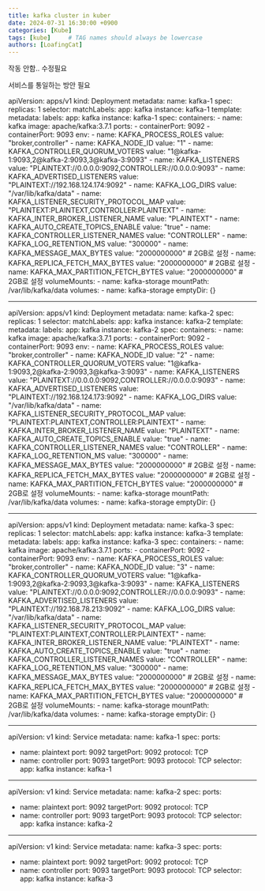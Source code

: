 ```yaml
---
title: kafka cluster in kuber
date: 2024-07-31 16:30:00 +0900
categories: [Kube]
tags: [kube]     # TAG names should always be lowercase
authors: [LoafingCat]
---
```



작동 안함.. 수정필요

서비스를 통일하는 방안 필요


apiVersion: apps/v1
kind: Deployment
metadata:
  name: kafka-1
spec:
  replicas: 1
  selector:
    matchLabels:
      app: kafka
      instance: kafka-1
  template:
    metadata:
      labels:
        app: kafka
        instance: kafka-1
    spec:
      containers:
      - name: kafka
        image: apache/kafka:3.7.1
        ports:
        - containerPort: 9092
        - containerPort: 9093
        env:
        - name: KAFKA_PROCESS_ROLES
          value: "broker,controller"
        - name: KAFKA_NODE_ID
          value: "1"
        - name: KAFKA_CONTROLLER_QUORUM_VOTERS
          value: "1@kafka-1:9093,2@kafka-2:9093,3@kafka-3:9093"
        - name: KAFKA_LISTENERS
          value: "PLAINTEXT://0.0.0.0:9092,CONTROLLER://0.0.0.0:9093"
        - name: KAFKA_ADVERTISED_LISTENERS
          value: "PLAINTEXT://192.168.124.174:9092"
        - name: KAFKA_LOG_DIRS
          value: "/var/lib/kafka/data"
        - name: KAFKA_LISTENER_SECURITY_PROTOCOL_MAP
          value: "PLAINTEXT:PLAINTEXT,CONTROLLER:PLAINTEXT"
        - name: KAFKA_INTER_BROKER_LISTENER_NAME
          value: "PLAINTEXT"
        - name: KAFKA_AUTO_CREATE_TOPICS_ENABLE
          value: "true"
        - name: KAFKA_CONTROLLER_LISTENER_NAMES
          value: "CONTROLLER"
        - name: KAFKA_LOG_RETENTION_MS
          value: "300000"
        - name: KAFKA_MESSAGE_MAX_BYTES
          value: "2000000000"  # 2GB로 설정
        - name: KAFKA_REPLICA_FETCH_MAX_BYTES
          value: "2000000000"  # 2GB로 설정
        - name: KAFKA_MAX_PARTITION_FETCH_BYTES
          value: "2000000000"  # 2GB로 설정
        volumeMounts:
        - name: kafka-storage
          mountPath: /var/lib/kafka/data
      volumes:
      - name: kafka-storage
        emptyDir: {}

---
apiVersion: apps/v1
kind: Deployment
metadata:
  name: kafka-2
spec:
  replicas: 1
  selector:
    matchLabels:
      app: kafka
      instance: kafka-2
  template:
    metadata:
      labels:
        app: kafka
        instance: kafka-2
    spec:
      containers:
      - name: kafka
        image: apache/kafka:3.7.1
        ports:
        - containerPort: 9092
        - containerPort: 9093
        env:
        - name: KAFKA_PROCESS_ROLES
          value: "broker,controller"
        - name: KAFKA_NODE_ID
          value: "2"
        - name: KAFKA_CONTROLLER_QUORUM_VOTERS
          value: "1@kafka-1:9093,2@kafka-2:9093,3@kafka-3:9093"
        - name: KAFKA_LISTENERS
          value: "PLAINTEXT://0.0.0.0:9092,CONTROLLER://0.0.0.0:9093"
        - name: KAFKA_ADVERTISED_LISTENERS
          value: "PLAINTEXT://192.168.124.173:9092"
        - name: KAFKA_LOG_DIRS
          value: "/var/lib/kafka/data"
        - name: KAFKA_LISTENER_SECURITY_PROTOCOL_MAP
          value: "PLAINTEXT:PLAINTEXT,CONTROLLER:PLAINTEXT"
        - name: KAFKA_INTER_BROKER_LISTENER_NAME
          value: "PLAINTEXT"
        - name: KAFKA_AUTO_CREATE_TOPICS_ENABLE
          value: "true"
        - name: KAFKA_CONTROLLER_LISTENER_NAMES
          value: "CONTROLLER"
        - name: KAFKA_LOG_RETENTION_MS
          value: "300000"
        - name: KAFKA_MESSAGE_MAX_BYTES
          value: "2000000000"  # 2GB로 설정
        - name: KAFKA_REPLICA_FETCH_MAX_BYTES
          value: "2000000000"  # 2GB로 설정
        - name: KAFKA_MAX_PARTITION_FETCH_BYTES
          value: "2000000000"  # 2GB로 설정
        volumeMounts:
        - name: kafka-storage
          mountPath: /var/lib/kafka/data
      volumes:
      - name: kafka-storage
        emptyDir: {}

---
apiVersion: apps/v1
kind: Deployment
metadata:
  name: kafka-3
spec:
  replicas: 1
  selector:
    matchLabels:
      app: kafka
      instance: kafka-3
  template:
    metadata:
      labels:
        app: kafka
        instance: kafka-3
    spec:
      containers:
      - name: kafka
        image: apache/kafka:3.7.1
        ports:
        - containerPort: 9092
        - containerPort: 9093
        env:
        - name: KAFKA_PROCESS_ROLES
          value: "broker,controller"
        - name: KAFKA_NODE_ID
          value: "3"
        - name: KAFKA_CONTROLLER_QUORUM_VOTERS
          value: "1@kafka-1:9093,2@kafka-2:9093,3@kafka-3:9093"
        - name: KAFKA_LISTENERS
          value: "PLAINTEXT://0.0.0.0:9092,CONTROLLER://0.0.0.0:9093"
        - name: KAFKA_ADVERTISED_LISTENERS
          value: "PLAINTEXT://192.168.78.213:9092"
        - name: KAFKA_LOG_DIRS
          value: "/var/lib/kafka/data"
        - name: KAFKA_LISTENER_SECURITY_PROTOCOL_MAP
          value: "PLAINTEXT:PLAINTEXT,CONTROLLER:PLAINTEXT"
        - name: KAFKA_INTER_BROKER_LISTENER_NAME
          value: "PLAINTEXT"
        - name: KAFKA_AUTO_CREATE_TOPICS_ENABLE
          value: "true"
        - name: KAFKA_CONTROLLER_LISTENER_NAMES
          value: "CONTROLLER"
        - name: KAFKA_LOG_RETENTION_MS
          value: "300000"
        - name: KAFKA_MESSAGE_MAX_BYTES
          value: "2000000000"  # 2GB로 설정
        - name: KAFKA_REPLICA_FETCH_MAX_BYTES
          value: "2000000000"  # 2GB로 설정
        - name: KAFKA_MAX_PARTITION_FETCH_BYTES
          value: "2000000000"  # 2GB로 설정
        volumeMounts:
        - name: kafka-storage
          mountPath: /var/lib/kafka/data
      volumes:
      - name: kafka-storage
        emptyDir: {}

---
apiVersion: v1
kind: Service
metadata:
  name: kafka-1
spec:
  ports:
  - name: plaintext
    port: 9092
    targetPort: 9092
    protocol: TCP
  - name: controller
    port: 9093
    targetPort: 9093
    protocol: TCP
  selector:
    app: kafka
    instance: kafka-1

---
apiVersion: v1
kind: Service
metadata:
  name: kafka-2
spec:
  ports:
  - name: plaintext
    port: 9092
    targetPort: 9092
    protocol: TCP
  - name: controller
    port: 9093
    targetPort: 9093
    protocol: TCP
  selector:
    app: kafka
    instance: kafka-2

---
apiVersion: v1
kind: Service
metadata:
  name: kafka-3
spec:
  ports:
  - name: plaintext
    port: 9092
    targetPort: 9092
    protocol: TCP
  - name: controller
    port: 9093
    targetPort: 9093
    protocol: TCP
  selector:
    app: kafka
    instance: kafka-3
